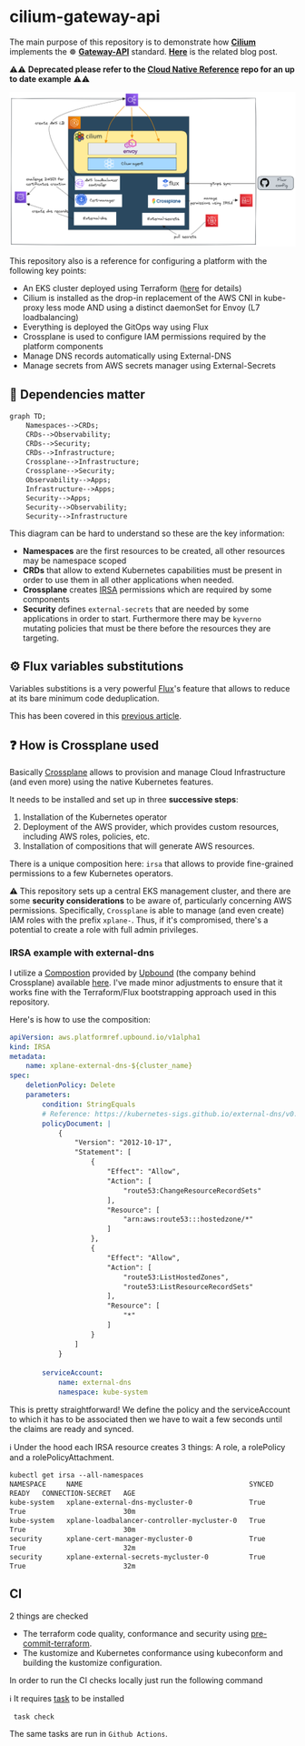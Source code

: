 # cilium-gateway-api

The main purpose of this repository is to demonstrate how [**Cilium**](https://cilium.io/) implements the ☸ [**Gateway-API**](https://gateway-api.sigs.k8s.io/) standard. [**Here**](https://blog.ogenki.io/) is the related blog post.

⚠️⚠️ **Deprecated please refer to the [Cloud Native Reference](https://github.com/Smana/demo-cloud-native-ref) repo for an up to date example** ⚠️⚠️

![overview](.assets/cilium-gateway-api.png)

This repository also is a reference for configuring a platform with the following key points:

* An EKS cluster deployed using Terraform ([here](./terraform/eks/README.md) for details)
* Cilium is installed as the drop-in replacement of the AWS CNI in kube-proxy less mode AND using a distinct daemonSet for Envoy (L7 loadbalancing)
* Everything is deployed the GitOps way using Flux
* Crossplane is used to configure IAM permissions required by the platform components
* Manage DNS records automatically using External-DNS
* Manage secrets from AWS secrets manager using External-Secrets

## 🔄 Dependencies matter

```mermaid
graph TD;
    Namespaces-->CRDs;
    CRDs-->Observability;
    CRDs-->Security;
    CRDs-->Infrastructure;
    Crossplane-->Infrastructure;
    Crossplane-->Security;
    Observability-->Apps;
    Infrastructure-->Apps;
    Security-->Apps;
    Security-->Observability;
    Security-->Infrastructure
```

This diagram can be hard to understand so these are the key information:

* **Namespaces** are the first resources to be created, all other resources may be namespace scoped
* **CRDs** that allow to extend Kubernetes capabilities must be present in order to use them in all other applications when needed.
* **Crossplane** creates [IRSA](https://docs.aws.amazon.com/emr/latest/EMR-on-EKS-DevelopmentGuide/setting-up-enable-IAM.html) permissions which are required by some components
* **Security** defines `external-secrets` that are needed by some applications in order to start. Furthermore there may be `kyverno` mutating policies that must be there before the resources they are targeting.

## ⚙️ Flux variables substitutions

Variables substitions is a very powerful [Flux](https://fluxcd.io/)'s feature that allows to reduce at its bare minimum code deduplication.

This has been covered in this [previous article](https://blog.ogenki.io/post/terraform-controller/#variable-substitution).

## ❓ How is Crossplane used

Basically [Crossplane](https://www.crossplane.io/) allows to provision and manage Cloud Infrastructure (and even more) using the native Kubernetes features.

It needs to be installed and set up in three **successive steps**:

1. Installation of the Kubernetes operator
2. Deployment of the AWS provider, which provides custom resources, including AWS roles, policies, etc.
3. Installation of compositions that will generate AWS resources.

There is a unique composition here: `irsa` that allows to provide fine-grained permissions to a few Kubernetes operators.

⚠️ This repository sets up a central EKS management cluster, and there are some **security considerations** to be aware of, particularly concerning AWS permissions. Specifically, `Crossplane` is able to manage (and even create) IAM roles with the prefix `xplane-`. Thus, if it's compromised, there's a potential to create a role with full admin privileges.

### IRSA example with external-dns

I utilize a [Compostion](https://docs.crossplane.io/v1.13/concepts/compositions/) provided by [Upbound](https://www.upbound.io/) (the company behind Crossplane) available [here](https://github.com/upbound/platform-ref-aws/tree/main/package/cluster/irsa). I've made minor adjustments to ensure that it works fine with the Terraform/Flux bootstrapping approach used in this repository.

Here's is how to use the composition:

```yaml
apiVersion: aws.platformref.upbound.io/v1alpha1
kind: IRSA
metadata:
    name: xplane-external-dns-${cluster_name}
spec:
    deletionPolicy: Delete
    parameters:
        condition: StringEquals
        # Reference: https://kubernetes-sigs.github.io/external-dns/v0.13.4/tutorials/aws/#iam-policy
        policyDocument: |
            {
                "Version": "2012-10-17",
                "Statement": [
                    {
                        "Effect": "Allow",
                        "Action": [
                            "route53:ChangeResourceRecordSets"
                        ],
                        "Resource": [
                            "arn:aws:route53:::hostedzone/*"
                        ]
                    },
                    {
                        "Effect": "Allow",
                        "Action": [
                            "route53:ListHostedZones",
                            "route53:ListResourceRecordSets"
                        ],
                        "Resource": [
                            "*"
                        ]
                    }
                ]
            }

        serviceAccount:
            name: external-dns
            namespace: kube-system
```

This is pretty straightforward! We define the policy and the serviceAccount to which it has to be associated then we have to wait a few seconds until the claims are ready and synced.

ℹ️ Under the hood each IRSA resource creates 3 things: A role, a rolePolicy and a rolePolicyAttachment.

```console
kubectl get irsa --all-namespaces
NAMESPACE     NAME                                         SYNCED   READY   CONNECTION-SECRET   AGE
kube-system   xplane-external-dns-mycluster-0              True     True                        30m
kube-system   xplane-loadbalancer-controller-mycluster-0   True     True                        30m
security      xplane-cert-manager-mycluster-0              True     True                        32m
security      xplane-external-secrets-mycluster-0          True     True                        32m
```

## CI

2 things are checked

* The terraform code quality, conformance and security using [pre-commit-terraform](https://github.com/antonbabenko/pre-commit-terraform).
* The kustomize and Kubernetes conformance using kubeconform and building the kustomize configuration.

In order to run the CI checks locally just run the following command

ℹ️ It requires [task](https://taskfile.dev/installation/) to be installed

```console
 task check
```

The same tasks are run in `Github Actions`.
